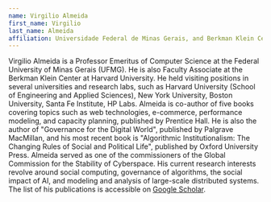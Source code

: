 ```yaml
---
name: Virgilio Almeida
first_name: Virgilio
last_name: Almeida
affiliation: Universidade Federal de Minas Gerais, and Berkman Klein Center at Harvard University
---
```

Virgilio Almeida is a  Professor Emeritus of Computer Science at the Federal University of Minas Gerais (UFMG). He is also Faculty Associate at the Berkman Klein Center at Harvard University.  He held visiting positions in several universities and research labs, such as Harvard University (School of Engineering and Applied Sciences), New York University, Boston University, Santa Fe Institute, HP Labs.  Almeida is co-author of five books covering topics such as web technologies, e-commerce, performance modeling, and capacity planning, published by Prentice Hall. He is also the author of "Governance for the Digital World", published by Palgrave MacMillan, and his most recent book is "Algorithmic Institutionalism: The Changing Rules of Social and Political Life", published by Oxford University Press. Almeida served as one of the commissioners of the Global Commission for the Stability of Cyberspace. His current research interests revolve around social computing, governance of algorithms, the social impact of AI, and modeling and analysis of large-scale distributed systems. The list of his publications is accessible on [Google Scholar](https://scholar.google.com/citations?user=sPKpIPwAAAAJ&hl=en&oi=ao).
